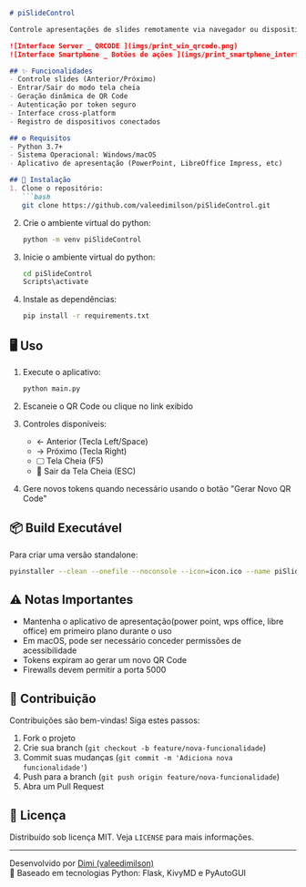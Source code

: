 ```markdown
# piSlideControl

Controle apresentações de slides remotamente via navegador ou dispositivo móvel, utilizando um QR Code ou link seguro com autenticação por token.

![Interface Server _ QRCODE ](imgs/print_win_qrcode.png)
![Interface Smartphone _ Botões de ações ](imgs/print_smartphone_interface.png)

## ✨ Funcionalidades
- Controle slides (Anterior/Próximo)
- Entrar/Sair do modo tela cheia
- Geração dinâmica de QR Code
- Autenticação por token seguro
- Interface cross-platform
- Registro de dispositivos conectados

## ⚙️ Requisitos
- Python 3.7+
- Sistema Operacional: Windows/macOS
- Aplicativo de apresentação (PowerPoint, LibreOffice Impress, etc)

## 🚀 Instalação
1. Clone o repositório:
   ```bash
   git clone https://github.com/valeedimilson/piSlideControl.git
   ```

2. Crie o ambiente virtual do python:
   ```bash
   python -m venv piSlideControl
   ```

3. Inicie o ambiente virtual do python:
   ```bash
   cd piSlideControl
   Scripts\activate
   ```   

4. Instale as dependências:
   ```bash
   pip install -r requirements.txt
   ```

## 🖥️ Uso
1. Execute o aplicativo:
   ```bash
   python main.py
   ```

2. Escaneie o QR Code ou clique no link exibido

3. Controles disponíveis:
   - ← Anterior (Tecla Left/Space)
   - → Próximo (Tecla Right)
   - 🖵 Tela Cheia (F5)
   - 🚪 Sair da Tela Cheia (ESC)

4. Gere novos tokens quando necessário usando o botão "Gerar Novo QR Code"

## 📦 Build Executável
Para criar uma versão standalone:
```bash
pyinstaller --clean --onefile --noconsole --icon=icon.ico --name piSlideControl --strip main.py --add-data "icon.ico;."
```

## ⚠️ Notas Importantes
- Mantenha o aplicativo de apresentação(power point, wps office, libre office) em primeiro plano durante o uso
- Em macOS, pode ser necessário conceder permissões de acessibilidade
- Tokens expiram ao gerar um novo QR Code
- Firewalls devem permitir a porta 5000

## 🤝 Contribuição
Contribuições são bem-vindas! Siga estes passos:
1. Fork o projeto
2. Crie sua branch (`git checkout -b feature/nova-funcionalidade`)
3. Commit suas mudanças (`git commit -m 'Adiciona nova funcionalidade'`)
4. Push para a branch (`git push origin feature/nova-funcionalidade`)
5. Abra um Pull Request

## 📄 Licença
Distribuído sob licença MIT. Veja `LICENSE` para mais informações.

---
Desenvolvido por [Dimi (valeedimilson)](https://github.com/valeedimilson)  
🔗 Baseado em tecnologias Python: Flask, KivyMD e PyAutoGUI
```